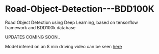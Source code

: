 # Road-Object-Detection---BDD100K
Road Object Detection using Deep Learning, based on tensorflow framework and BDD100k database

UPDATES COMING SOON..

Model infered on an 8 min driving video can be seen [here](https://drive.google.com/file/d/1hy9WNkPEuLUkddGNb18L5JUpLBAobzU2/view?usp=sharing)
